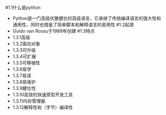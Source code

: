 #1.1什么是python
- Python是一门高级优雅健壮的高级语言，它承继了传统编译语言的强大性和通用性，同时也借鉴了简单脚本和解释语言的易用性
#1.2起源
- Guido van Rossu于1989年创建
#1.3特点
- 1.3.1高级
- 1.3.2面向对象
- 1.3.3可升级
- 1.3.4可扩展
- 1.3.5可移植性
- 1.3.6易学
- 1.3.7易读
- 1.3.8易维护
- 1.3.9健壮性
- 1.3.10高效的快速原型开发工具
- 1.3.11内存管理器
- 1.3.12解释性和（字节）编译性
